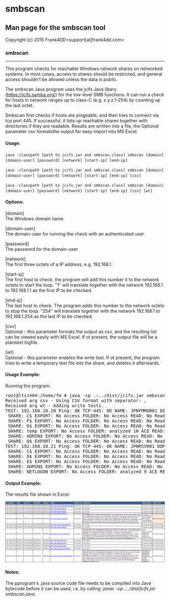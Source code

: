 # smbscan

## Man page for the smbscan tool

Copyright (c) 2015 Frank4DD<support[at]frank4dd.com>

### smbscan

* * *

This program checks for reachable Windows network shares on networked systems. In most cases, access to shares should be restricted, and general access shouldn't be allowed unless the data is public.

The smbscan Java program uses the jcifs Java libary (https://jcifs.samba.org/) for the low-level SMB functions. It can run a check for hosts in network ranges up to class-C (e.g. x.y.z.1-254) by counting up the last octet.

Smbscan first checks if hosts are pingeable, and then tries to connect via tcp port 445. If successful, it lists up reachable shares together with directories if they are readable. Results are written into a file, the Optional parameter csv formatsthe output for easy import into MS Excel.

#### Usage:

`java -classpath [path to jcifs.jar and smbscan.class] smbscan [domain] [domain-user] [password] [network] [start-ip] [end-ip]`  

`java -classpath [path to jcifs.jar and smbscan.class] smbscan [domain] [domain-user] [password] [network] [start-ip] [end-ip] [csv]`  

`java -classpath [path to jcifs.jar and smbscan.class] smbscan [domain] [domain-user] [password] [network] [start-ip] [end-ip] [csv] [wt]`  

#### Options:

[domain]  
      The Windows domain name

[domain-user]  
      The domain-user for running the check with an authenticated user.

[password]  
      The password for the domain-user

[network]  
      The first three octets of a IP address, e.g. 192.168.1.

[start-ip]   
      The first host to check. the program will add this number it to the network octets to start the loop. "1" will translate together with the network 192.168.1 to 192.168.1.1 as the first IP to be checked.

[end-ip]  
      The last host to check. The program adds this number to the network octets to stop the loop. "254" will  translate together with the network 192.168.1 to 192.168.1.254 as the last IP to be checked.

[csv]  
      Optional - this parameter formats the output as csv, and the resulting list can be viewed easily with MS Excel. If ot present, the output file will be a plaintext logfile.

[wt]  
      Optional - this parameter enables the write test. If ot present, the program tries to write a temporary test file into the share, and deletes it afterwards. 

#### Usage Example:

Running the program:

<pre>root@lts1404:/home/fm # java -cp .:../dist/jcifs.jar smbscan FMDOM2 frank4dd mypass 192.168.10 20 22 csv wt
Received arg csv - Using CSV format with separator: ,
Received arg wt - Adding write tests.
TEST: 192.168.10.20 Ping: OK TCP-445: OK NAME: JPNFMMGR01 DOMAIN: FMDOM2 SHARE: MyTraceFiles EXPORT: No Access FOLDER: No Access READ: No Read Access WRITE: test1450080472113.txt No Write Access
 SHARE: C$ EXPORT: No Access FOLDER: No Access READ: No Read Access WRITE: test1450080472388.txt No Write Access
 SHARE: F$ EXPORT: No Access FOLDER: No Access READ: No Read Access WRITE: test1450080473100.txt No Write Access
 SHARE: D$ EXPORT: No Access FOLDER: No Access READ: No Read Access WRITE: test1450080473359.txt No Write Access
 SHARE: temp EXPORT: No Access FOLDER: analyzed 10 ACE READ: checked 5/5 share entries WRITE: test1450080474636.txt Write Access OK
 SHARE: ADMIN$ EXPORT: No Access FOLDER: No Access READ: No Read Access WRITE: test1450080474854.txt No Write Access
 SHARE: Q$ EXPORT: No Access FOLDER: No Access READ: No Read Access WRITE: test1450080475274.txt No Write Access
TEST: 192.168.10.21 Ping: OK TCP-445: OK NAME: JPNRSV001 DOMAIN: FMDOM2 SHARE: SYSVOL EXPORT: No Access FOLDER: analyzed 9 ACE READ: checked 5/6 share entries WRITE: test1450080475690.txt No Write Access
 SHARE: C$ EXPORT: No Access FOLDER: No Access READ: No Read Access WRITE: test1450080475978.txt No Write Access
 SHARE: D$ EXPORT: No Access FOLDER: No Access READ: No Read Access WRITE: test1450080476166.txt No Write Access
 SHARE: E$ EXPORT: No Access FOLDER: No Access READ: No Read Access WRITE: test1450080476336.txt No Write Access
 SHARE: ADMIN$ EXPORT: No Access FOLDER: No Access READ: No Read Access WRITE: test1450080476604.txt No Write Access
 SHARE: NETLOGON EXPORT: No Access FOLDER: analyzed 9 ACE READ: checked 5/173 share entries WRITE: test1450080477023.txt No Write Access</pre>

#### Output Example:

The results file shown in Excel:

![](images/smbscan-example.png)

#### Notes:

The pprogram's .java source code file needs to be compiled into Java bytecode before it can be used, i.e. by calling:  _javac -cp .:../dist/jcifs.jar smbscan.java_.
